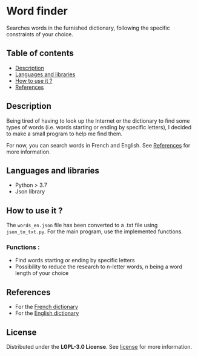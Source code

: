 # Word finder
Searches words in the furnished dictionary, following the specific constraints of your choice.

## Table of contents
* [Description](#description)
* [Languages and libraries](#languages-and-library)
* [How to use it ?](#how-to-use-it)
* [References](#references)

## Description
Being tired of having to look up the Internet or the dictionary to find some types of words (i.e. words starting or ending by specific letters), I decided to make a small program to help me find them.

For now, you can search words in French and English. See [References](#references) for more information.

## Languages and libraries
* Python > 3.7
* Json library

## How to use it ?
The `words_en.json` file has been converted to a .txt file using `json_to_txt.py`.
For the main program, use the implemented functions.

### Functions :
* Find words starting or ending by specific letters
* Possibility to reduce the research to n-letter words, n being a word length of your choice

## References
* For the [French dictionary](http://jph.durand.free.fr/scrabble.txt)
* For the [English dictionary](https://www.wordgamedictionary.com/word-lists/)

## License
Distributed under the **LGPL-3.0 License**. See [license](LICENSE) for more information.